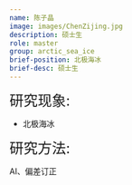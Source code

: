 ```yaml
---
name: 陈子晶
image: images/ChenZijing.jpg
description: 硕士生
role: master
group: arctic_sea_ice
brief-position: 北极海冰
brief-desc: 硕士生
---
```


<span style="font-size: 25px;">研究现象: 
* 北极海冰

<span style="font-size: 25px;">研究方法: </span> 

AI、偏差订正